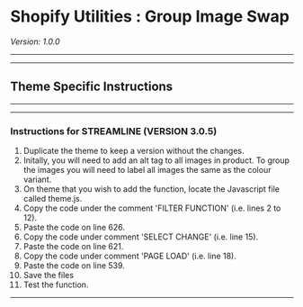 # Shopify Utilities : Group Image Swap
_Version: 1.0.0_

---
---

## Theme Specific Instructions

---
---

### Instructions for STREAMLINE (VERSION 3.0.5) 

1. Duplicate the theme to keep a version without the changes.
2. Initally, you will need to add an alt tag to all images in product. To group the images you will need to label all images the same as the colour variant.
3. On theme that you wish to add the function, locate the Javascript file called theme.js.
4. Copy the code under the comment 'FILTER FUNCTION' (i.e. lines 2 to 12).
5. Paste the code on line 626.
6. Copy the code under comment 'SELECT CHANGE' (i.e. line  15).
7. Paste the code on line 621.
8. Copy the code under comment 'PAGE LOAD' (i.e. line  18).
9. Paste the code on line 539.
10. Save the files
11. Test the function.

---



